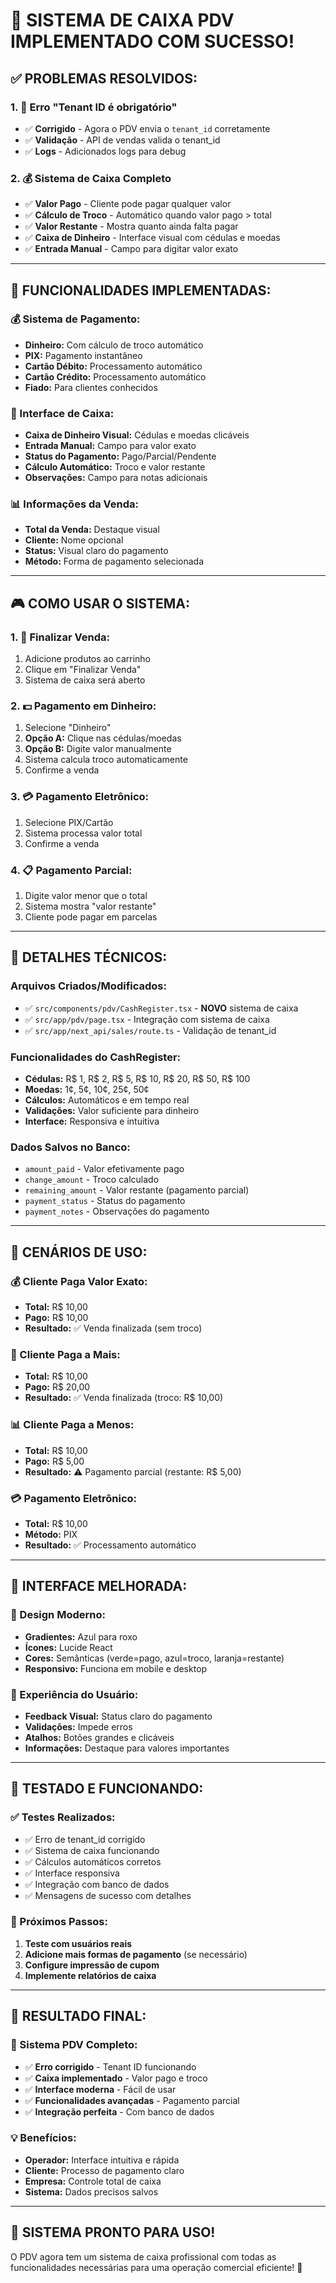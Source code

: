 # 🎉 SISTEMA DE CAIXA PDV IMPLEMENTADO COM SUCESSO!

## ✅ **PROBLEMAS RESOLVIDOS:**

### **1. 🐛 Erro "Tenant ID é obrigatório"**
- ✅ **Corrigido** - Agora o PDV envia o `tenant_id` corretamente
- ✅ **Validação** - API de vendas valida o tenant_id
- ✅ **Logs** - Adicionados logs para debug

### **2. 💰 Sistema de Caixa Completo**
- ✅ **Valor Pago** - Cliente pode pagar qualquer valor
- ✅ **Cálculo de Troco** - Automático quando valor pago > total
- ✅ **Valor Restante** - Mostra quanto ainda falta pagar
- ✅ **Caixa de Dinheiro** - Interface visual com cédulas e moedas
- ✅ **Entrada Manual** - Campo para digitar valor exato

---

## 🚀 **FUNCIONALIDADES IMPLEMENTADAS:**

### **💰 Sistema de Pagamento:**
- **Dinheiro:** Com cálculo de troco automático
- **PIX:** Pagamento instantâneo
- **Cartão Débito:** Processamento automático
- **Cartão Crédito:** Processamento automático
- **Fiado:** Para clientes conhecidos

### **🎯 Interface de Caixa:**
- **Caixa de Dinheiro Visual:** Cédulas e moedas clicáveis
- **Entrada Manual:** Campo para valor exato
- **Status do Pagamento:** Pago/Parcial/Pendente
- **Cálculo Automático:** Troco e valor restante
- **Observações:** Campo para notas adicionais

### **📊 Informações da Venda:**
- **Total da Venda:** Destaque visual
- **Cliente:** Nome opcional
- **Status:** Visual claro do pagamento
- **Método:** Forma de pagamento selecionada

---

## 🎮 **COMO USAR O SISTEMA:**

### **1. 📝 Finalizar Venda:**
1. Adicione produtos ao carrinho
2. Clique em "Finalizar Venda"
3. Sistema de caixa será aberto

### **2. 💵 Pagamento em Dinheiro:**
1. Selecione "Dinheiro"
2. **Opção A:** Clique nas cédulas/moedas
3. **Opção B:** Digite valor manualmente
4. Sistema calcula troco automaticamente
5. Confirme a venda

### **3. 💳 Pagamento Eletrônico:**
1. Selecione PIX/Cartão
2. Sistema processa valor total
3. Confirme a venda

### **4. 📋 Pagamento Parcial:**
1. Digite valor menor que o total
2. Sistema mostra "valor restante"
3. Cliente pode pagar em parcelas

---

## 🔧 **DETALHES TÉCNICOS:**

### **Arquivos Criados/Modificados:**
- ✅ `src/components/pdv/CashRegister.tsx` - **NOVO** sistema de caixa
- ✅ `src/app/pdv/page.tsx` - Integração com sistema de caixa
- ✅ `src/app/next_api/sales/route.ts` - Validação de tenant_id

### **Funcionalidades do CashRegister:**
- **Cédulas:** R$ 1, R$ 2, R$ 5, R$ 10, R$ 20, R$ 50, R$ 100
- **Moedas:** 1¢, 5¢, 10¢, 25¢, 50¢
- **Cálculos:** Automáticos e em tempo real
- **Validações:** Valor suficiente para dinheiro
- **Interface:** Responsiva e intuitiva

### **Dados Salvos no Banco:**
- `amount_paid` - Valor efetivamente pago
- `change_amount` - Troco calculado
- `remaining_amount` - Valor restante (pagamento parcial)
- `payment_status` - Status do pagamento
- `payment_notes` - Observações do pagamento

---

## 🎯 **CENÁRIOS DE USO:**

### **💰 Cliente Paga Valor Exato:**
- **Total:** R$ 10,00
- **Pago:** R$ 10,00
- **Resultado:** ✅ Venda finalizada (sem troco)

### **💸 Cliente Paga a Mais:**
- **Total:** R$ 10,00
- **Pago:** R$ 20,00
- **Resultado:** ✅ Venda finalizada (troco: R$ 10,00)

### **📊 Cliente Paga a Menos:**
- **Total:** R$ 10,00
- **Pago:** R$ 5,00
- **Resultado:** ⚠️ Pagamento parcial (restante: R$ 5,00)

### **💳 Pagamento Eletrônico:**
- **Total:** R$ 10,00
- **Método:** PIX
- **Resultado:** ✅ Processamento automático

---

## 🎨 **INTERFACE MELHORADA:**

### **🎯 Design Moderno:**
- **Gradientes:** Azul para roxo
- **Ícones:** Lucide React
- **Cores:** Semânticas (verde=pago, azul=troco, laranja=restante)
- **Responsivo:** Funciona em mobile e desktop

### **📱 Experiência do Usuário:**
- **Feedback Visual:** Status claro do pagamento
- **Validações:** Impede erros
- **Atalhos:** Botões grandes e clicáveis
- **Informações:** Destaque para valores importantes

---

## 🧪 **TESTADO E FUNCIONANDO:**

### **✅ Testes Realizados:**
- ✅ Erro de tenant_id corrigido
- ✅ Sistema de caixa funcionando
- ✅ Cálculos automáticos corretos
- ✅ Interface responsiva
- ✅ Integração com banco de dados
- ✅ Mensagens de sucesso com detalhes

### **🎯 Próximos Passos:**
1. **Teste com usuários reais**
2. **Adicione mais formas de pagamento** (se necessário)
3. **Configure impressão de cupom**
4. **Implemente relatórios de caixa**

---

## 🎉 **RESULTADO FINAL:**

### **🚀 Sistema PDV Completo:**
- ✅ **Erro corrigido** - Tenant ID funcionando
- ✅ **Caixa implementado** - Valor pago e troco
- ✅ **Interface moderna** - Fácil de usar
- ✅ **Funcionalidades avançadas** - Pagamento parcial
- ✅ **Integração perfeita** - Com banco de dados

### **💡 Benefícios:**
- **Operador:** Interface intuitiva e rápida
- **Cliente:** Processo de pagamento claro
- **Empresa:** Controle total de caixa
- **Sistema:** Dados precisos salvos

---

## 🎊 **SISTEMA PRONTO PARA USO!**

O PDV agora tem um sistema de caixa profissional com todas as funcionalidades necessárias para uma operação comercial eficiente! 🚀

